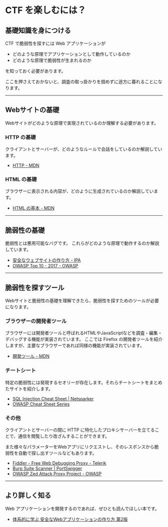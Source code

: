 # CTF を楽しむには？

## 基礎知識を身につける

CTF で脆弱性を探すには Web アプリケーションが

- どのような原理でアプリケーションとして動作しているのか
- どのような原理で脆弱性が生まれるのか

を知っておく必要があります。

ここを押さえておかないと、調査の取っ掛かりを掴めずに途方に暮れることになります。

---

## Webサイトの基礎

Webサイトがどのような原理で実現されているのか理解する必要があります。

### HTTP の基礎

クライアントとサーバーが、どのようなルールで会話をしているのか解説しています。

- [HTTP - MDN](https://developer.mozilla.org/ja/docs/Web/HTTP)

### HTML の基礎

ブラウザーに表示される内容が、どのように生成されているのか解説しています。

- [HTML の基本 - MDN](https://developer.mozilla.org/ja/docs/Learn/Getting_started_with_the_web/HTML_basics)

---

## 脆弱性の基礎

脆弱性とは悪用可能なバグです。
これらがどのような原理で動作するのか解説しています。

- [安全なウェブサイトの作り方 - IPA](https://www.ipa.go.jp/security/vuln/websecurity.html)
- [OWASP Top 10 - 2017 - OWASP](https://www.owasp.org/images/2/23/OWASP_Top_10-2017%28ja%29.pdf)

---

## 脆弱性を探すツール

Webサイトと脆弱性の基礎を理解できたら、脆弱性を探すためのツールが必要になります。

### ブラウザーの開発者ツール

ブラウザーには開発者ツールと呼ばれるHTMLやJavaScriptなどを調査・編集・デバッグする機能が実装されています。
ここでは Firefox の開発者ツールを紹介しますが、主要なブラウザーであれば同様の機能が実装されています。

- [開発ツール - MDN](https://developer.mozilla.org/ja/docs/Tools)

### チートシート

特定の脆弱性には発現するセオリーが存在します。それらチートシートをまとめたサイトを紹介します。

- [SQL Injection Cheat Sheet | Netsparker](https://www.netsparker.com/blog/web-security/sql-injection-cheat-sheet/)
- [OWASP Cheat Sheet Series](https://github.com/OWASP/CheatSheetSeries)

### その他

クライアントとサーバーの間に HTTP に特化したプロキシサーバーを立てることで、通信を閲覧したり改ざんすることができます。

また様々なパラメーターをWebアプリにリクエストし、そのレスポンスから脆弱性を自動で探し出すツールなどもあります。

- [Fiddler - Free Web Debugging Proxy - Telerik](https://www.telerik.com/fiddler)
- [Burp Suite Scanner | PortSwigger](https://portswigger.net/burp)
- [OWASP Zed Attack Proxy Project - OWASP](https://www.owasp.org/index.php/OWASP_Zed_Attack_Proxy_Project)

---

## より詳しく知る

Web アプリケーションを開発するのであれば、ぜひとも読んでほしい本です。

- [体系的に学ぶ 安全なWebアプリケーションの作り方 第2版](https://www.sbcr.jp/products/4797393163.html)
